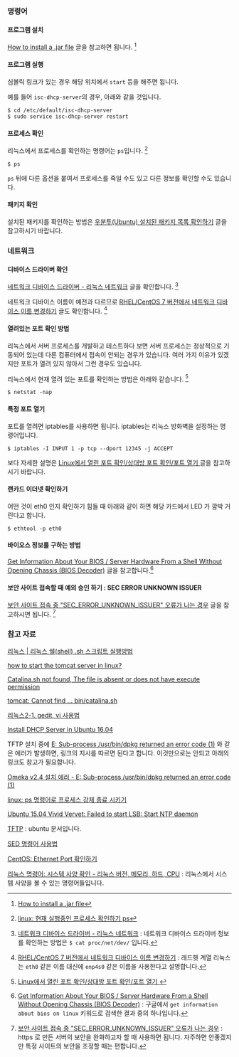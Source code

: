 ### 명령어

#### 프로그램 설치

[How to install a .jar file](http://askubuntu.com/questions/372762/how-to-install-a-jar-file) 글을 참고하면 됩니다. [^askubuntu-372762] 

#### 프로그램 실행

심볼릭 링크가 있는 경우 해당 위치에서 `start` 등을 해주면 됩니다.

예를 들어 `isc-dhcp-server`의 경우, 아래와 같을 것입니다.

```
$ cd /etc/default/isc-dhcp-server
$ sudo service isc-dhcp-server restart
```

#### 프로세스 확인

리눅스에서 프로세스를 확인하는 명령어는 `ps`입니다. [^jamesku-linux]

```
$ ps
```

`ps` 뒤에 다른 옵션을 붙여서 프로세스를 죽일 수도 있고 다른 정보를 확인할 수도 있습니다.

#### 패키지 확인

설치된 패키지를 확인하는 방법은 [우분투(Ubuntu) 설치된 패키지 목록 확인하기](http://ngee.tistory.com/240) 글을 참고하시기 바랍니다.

### 네트워크 

#### 디바이스 드라이버 확인 

[네트워크 디바이스 드라이버 - 리눅스 네트워크](http://mintnlatte.tistory.com/346) 글을 확인합니다. [^mintnlatte-346]

네트워크 디바이스 이름이 예전과 다르므로 [RHEL/CentOS 7 버전에서 네트워크 디바이스 이름 변경하기](http://neo-blog.tistory.com/13) 글도 확인합니다. [^neo-blog-13]

#### 열려있는 포트 확인 방법

리눅스에서 서버 프로세스를 개발하고 테스트하다 보면 서버 프로세스는 정상적으로 기동되어 있는데 다른 컴퓨터에서 접속이 안되는 경우가 있습니다. 여러 가지 이유가 있겠지만 포트가 열려 있지 않아서 그런 경우도 있습니다. 

리눅스에서 현재 열려 있는 포트를 확인하는 방법은 아래와 같습니다. [^khie74-1169521441]

```
$ netstat -nap
```

#### 특정 포트 열기

포트를 열려면 iptables를 사용하면 됩니다. iptables는 리눅스 방화벽을 설정하는 명령어입니다.

```
$ iptables -I INPUT 1 -p tcp --dport 12345 -j ACCEPT 
```

보다 자세한 설명은 [Linux에서 열린 포트 확인/상대방 포트 확인/포트 열기 ](http://khie74.tistory.com/1169521441) 글을 참고하시기 바랍니다.

#### 랜카드 이더넷 확인하기

어떤 것이 eth0 인지 확인하기 힘들 때 아래와 같이 하면 해당 카드에서 LED 가 깜박 거린다고 합니다.

```
$ ethtool -p eth0
```

#### 바이오스 정보를 구하는 방법

[Get Information About Your BIOS / Server Hardware From a Shell Without Opening Chassis (BIOS Decoder)](https://www.cyberciti.biz/tips/querying-dumping-bios-from-linux-command-prompt.html) 글을 참고합니다.[^cyberciti]

#### 보안 사이트 접속할 때 예외 승인 하기 : SEC ERROR UNKNOWN ISSUER

[보안 사이트 접속 중 "SEC_ERROR_UNKNOWN_ISSUER" 오류가 나는 경우](https://support.mozilla.org/t5/문제-해결하기/보안-사이트-접속-중-quot-SEC-ERROR-UNKNOWN-ISSUER-quot-오류가-나는-경우/ta-p/31623) 글을 참고하시면 됩니다. [^sec-error-unknown-issuer]

### 참고 자료

[리눅스 | 리눅스 쉘(shell) .sh 스크립트 실행방법](http://websaram.com/bbs/board.php?bo_table=web_server&wr_id=37)

[how to start the tomcat server in linux?](http://stackoverflow.com/questions/19852730/how-to-start-the-tomcat-server-in-linux)

[Catalina.sh not found, The file is absent or does not have execute permission](http://askubuntu.com/questions/790186/catalina-sh-not-found-the-file-is-absent-or-does-not-have-execute-permission)

[^askubuntu-372762]: [How to install a .jar file](http://askubuntu.com/questions/372762/how-to-install-a-jar-file)

[tomcat: Cannot find ... bin/catalina.sh](http://westzero.tistory.com/52)

[리눅스2-1. gedit, vi 사용법](http://blog.naver.com/PostView.nhn?blogId=kjh16241624&logNo=110119462416)

[Install DHCP Server in Ubuntu 16.04](https://www.ostechnix.com/install-dhcp-server-in-ubuntu-16-04/)

TFTP 설치 중에 [E: Sub-process /usr/bin/dpkg returned an error code (1)](https://ubuntuforums.org/showthread.php?t=1642173) 와 같은 에러가 발생하면, 링크의 지시를 따르면 된다고 합니다. 이것만으로는 안되고 아래의 링크도 참고가 필요합니다.

[Omeka v2.4 설치 에러 - E: Sub-process /usr/bin/dpkg returned an error code (1)](http://osasf.net/discussion/405/omeka-v2-4-설치-에러-e-sub-process-usr-bin-dpkg-returned-an-error-code-1)

[linux: ps 명령어로 프로세스 강제 종료 시키기](http://itisyo.tistory.com/entry/linux-ps-명령어로-프로세스-강제-종료-시키기)

[Ubuntu 15.04 Vivid Vervet: Failed to start LSB: Start NTP daemon](http://zeroset.mnim.org/2015/04/27/ubuntu-15-04-vivid-vervet-failed-to-start-lsb-start-ntp-daemon/)

[TFTP](https://help.ubuntu.com/community/TFTP) : ubuntu 문서입니다.

[^jamesku-linux]: [linux: 현재 실행중인 프로세스 확인하기 ps](http://jamesku.tistory.com/entry/linux현재-실행중인-프로세스-확인하기-ps)

[^khie74-1169521441]: [Linux에서 열린 포트 확인/상대방 포트 확인/포트 열기 ](http://khie74.tistory.com/1169521441)

[SED 명령어 사용법](http://linuxstory1.tistory.com/entry/SED-명령어-사용법)

[CentOS: Ethernet Port 확인하기](http://selene0301.tistory.com/115)

[^cyberciti]: [Get Information About Your BIOS / Server Hardware From a Shell Without Opening Chassis (BIOS Decoder)](https://www.cyberciti.biz/tips/querying-dumping-bios-from-linux-command-prompt.html) : 구글에서 `get information about bios on linux` 키워드로 검색한 결과 중의 하나입니다.

[^mintnlatte-346]: [네트워크 디바이스 드라이버 - 리눅스 네트워크](http://mintnlatte.tistory.com/346) : 네트워크 디바이스 드라이버 정보를 확인하는 방법은 `$ cat proc/net/dev/` 입니다. 

[^neo-blog-13]: [RHEL/CentOS 7 버전에서 네트워크 디바이스 이름 변경하기](http://neo-blog.tistory.com/13) : 레드헷 계열 리눅스는 `eth0` 같은 이름 대신에 `enp4s0` 같은 이름을 사용한다고 설명합니다. 

[리눅스 명령어: 시스템 사양 확인  - 리눅스 버전, 메모리, 하드, CPU](http://thisstory.tistory.com/entry/리눅스-명령어-시스템-사양-확인-리눅스버전-메모리-하드-cpu) : 리눅스에서 시스템 사양을 볼 수 있는 명령어들입니다. 

[^sec-error-unknown-issuer]: [보안 사이트 접속 중 "SEC_ERROR_UNKNOWN_ISSUER" 오류가 나는 경우](https://support.mozilla.org/t5/문제-해결하기/보안-사이트-접속-중-quot-SEC-ERROR-UNKNOWN-ISSUER-quot-오류가-나는-경우/ta-p/31623) : https 로 만든 서버의 보안을 완화하고자 할 때 사용하면 됩니다. 자주하면 안좋겠지만 특정 사이트의 보안을 조정할 때는 편합니다.
